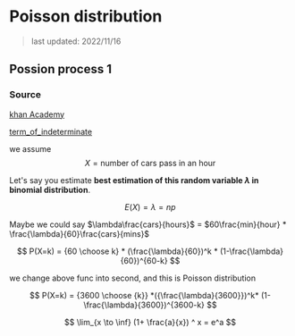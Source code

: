 # Poisson distribution

> last updated: 2022/11/16

## Possion process 1

### Source

[khan Academy](https://www.youtube.com/watch?v=3z-M6sbGIZ0&list=PL1328115D3D8A2566&index=15&ab_channel=KhanAcademy)

[term_of_indeterminate](https://byjus.com/maths/indeterminate-forms/#:~:text=The%20term%20“indeterminate”%20means%20an,the%20substitution%20of%20the%20limits.)

we assume
$$
X = \text{number of cars pass in an hour}
$$

Let's say you estimate **best estimation of this random variable $\lambda$ in binomial distribution**.

$$
E(X) = \lambda = np
$$

Maybe we could say $\lambda\frac{cars}{hours}$ = $60\frac{min}{hour} * \frac{\lambda}{60}\frac{cars}{mins}$

$$
P(X=k) = {60 \choose k} * (\frac{\lambda}{60})^k * (1-\frac{\lambda}{60})^{60-k}
$$

we change above func into second, and this is Poisson distribution

$$
P(X=k) = {3600 \choose {k}} *({\frac{\lambda}{3600}})^k* (1-\frac{\lambda}{3600})^{3600-k}
$$

$$
\lim_{x \to \inf} (1+ \frac{a}{x}) ^ x = e^a
$$
